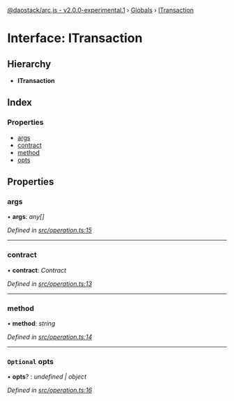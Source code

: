 [@daostack/arc.js - v2.0.0-experimental.1](../README.md) › [Globals](../globals.md) › [ITransaction](itransaction.md)

# Interface: ITransaction

## Hierarchy

* **ITransaction**

## Index

### Properties

* [args](itransaction.md#args)
* [contract](itransaction.md#contract)
* [method](itransaction.md#method)
* [opts](itransaction.md#optional-opts)

## Properties

###  args

• **args**: *any[]*

*Defined in [src/operation.ts:15](https://github.com/daostack/arc.js/blob/6c661ff/src/operation.ts#L15)*

___

###  contract

• **contract**: *Contract*

*Defined in [src/operation.ts:13](https://github.com/daostack/arc.js/blob/6c661ff/src/operation.ts#L13)*

___

###  method

• **method**: *string*

*Defined in [src/operation.ts:14](https://github.com/daostack/arc.js/blob/6c661ff/src/operation.ts#L14)*

___

### `Optional` opts

• **opts**? : *undefined | object*

*Defined in [src/operation.ts:16](https://github.com/daostack/arc.js/blob/6c661ff/src/operation.ts#L16)*
